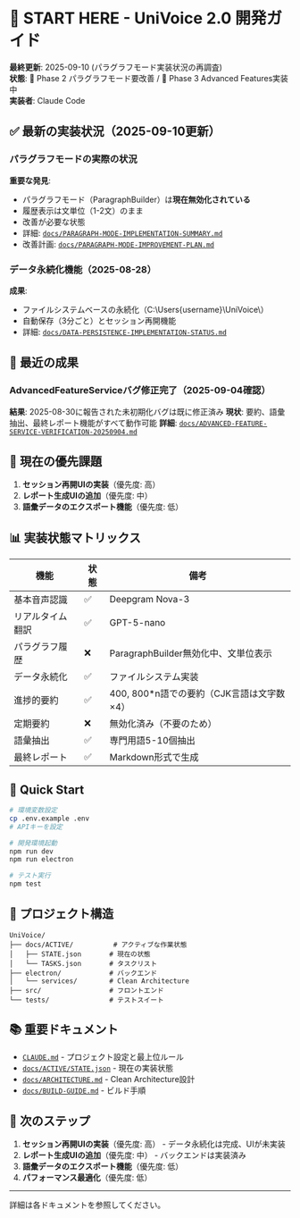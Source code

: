 # 🚀 START HERE - UniVoice 2.0 開発ガイド

**最終更新**: 2025-09-10 (パラグラフモード実装状況の再調査)  
**状態**: 🚧 Phase 2 パラグラフモード要改善 / 🚧 Phase 3 Advanced Features実装中  
**実装者**: Claude Code

## ✅ 最新の実装状況（2025-09-10更新）

### パラグラフモードの実際の状況
**重要な発見**:
- パラグラフモード（ParagraphBuilder）は**現在無効化されている**
- 履歴表示は文単位（1-2文）のまま
- 改善が必要な状態
- 詳細: [`docs/PARAGRAPH-MODE-IMPLEMENTATION-SUMMARY.md`](docs/PARAGRAPH-MODE-IMPLEMENTATION-SUMMARY.md)
- 改善計画: [`docs/PARAGRAPH-MODE-IMPROVEMENT-PLAN.md`](docs/PARAGRAPH-MODE-IMPROVEMENT-PLAN.md)

### データ永続化機能（2025-08-28）
**成果**:
- ファイルシステムベースの永続化（C:\Users\{username}\UniVoice\）
- 自動保存（3分ごと）とセッション再開機能
- 詳細: [`docs/DATA-PERSISTENCE-IMPLEMENTATION-STATUS.md`](docs/DATA-PERSISTENCE-IMPLEMENTATION-STATUS.md)

## 🎉 最近の成果

### AdvancedFeatureServiceバグ修正完了（2025-09-04確認）
**結果**: 2025-08-30に報告された未初期化バグは既に修正済み
**現状**: 要約、語彙抽出、最終レポート機能がすべて動作可能
**詳細**: [`docs/ADVANCED-FEATURE-SERVICE-VERIFICATION-20250904.md`](docs/ADVANCED-FEATURE-SERVICE-VERIFICATION-20250904.md)

## 🎯 現在の優先課題

1. **セッション再開UIの実装**（優先度: 高）
2. **レポート生成UIの追加**（優先度: 中）
3. **語彙データのエクスポート機能**（優先度: 低）

## 📊 実装状態マトリックス

| 機能 | 状態 | 備考 |
|------|------|------|
| 基本音声認識 | ✅ | Deepgram Nova-3 |
| リアルタイム翻訳 | ✅ | GPT-5-nano |
| パラグラフ履歴 | ❌ | ParagraphBuilder無効化中、文単位表示 |
| データ永続化 | ✅ | ファイルシステム実装 |
| 進捗的要約 | ✅ | 400, 800*n語での要約（CJK言語は文字数×4） |
| 定期要約 | ❌ | 無効化済み（不要のため） |
| 語彙抽出 | ✅ | 専門用語5-10個抽出 |
| 最終レポート | ✅ | Markdown形式で生成 |

## 🚀 Quick Start

```bash
# 環境変数設定
cp .env.example .env
# APIキーを設定

# 開発環境起動
npm run dev
npm run electron

# テスト実行
npm test
```

## 📁 プロジェクト構造

```
UniVoice/
├── docs/ACTIVE/          # アクティブな作業状態
│   ├── STATE.json       # 現在の状態
│   └── TASKS.json       # タスクリスト
├── electron/            # バックエンド
│   └── services/        # Clean Architecture
├── src/                 # フロントエンド
└── tests/               # テストスイート
```

## 📚 重要ドキュメント

- [`CLAUDE.md`](CLAUDE.md) - プロジェクト設定と最上位ルール
- [`docs/ACTIVE/STATE.json`](docs/ACTIVE/STATE.json) - 現在の実装状態
- [`docs/ARCHITECTURE.md`](docs/ARCHITECTURE.md) - Clean Architecture設計
- [`docs/BUILD-GUIDE.md`](docs/BUILD-GUIDE.md) - ビルド手順

## 🎯 次のステップ

1. **セッション再開UIの実装**（優先度: 高） - データ永続化は完成、UIが未実装
2. **レポート生成UIの追加**（優先度: 中） - バックエンドは実装済み
3. **語彙データのエクスポート機能**（優先度: 低）
4. **パフォーマンス最適化**（優先度: 低）

---
詳細は各ドキュメントを参照してください。